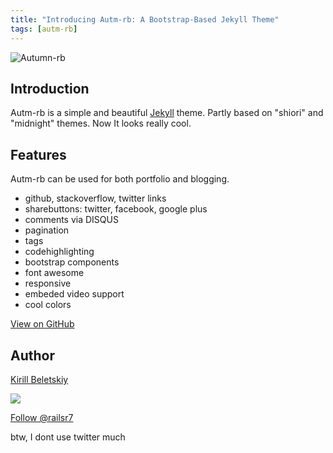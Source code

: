 ```yaml
---
title: "Introducing Autm-rb: A Bootstrap-Based Jekyll Theme"
tags: [autm-rb]
---
```


![Autumn-rb](http://scontent-a.cdninstagram.com/hphotos-xpa1/t51.2885-15/10561076_278209769029508_1423568667_n.jpg)

## Introduction

Autm-rb is a simple and beautiful [Jekyll](http://jekyllrb.com/) theme. Partly based on "shiori" and "midnight" themes. Now It looks really cool.

## Features
Autm-rb can be used for both portfolio and blogging.

- github, stackoverflow, twitter links
- sharebuttons: twitter, facebook, google plus
- comments via DISQUS
- pagination
- tags
- codehighlighting
- bootstrap components
- font awesome
- responsive
- embeded video support
- cool colors

<a href="https://github.com/railsr/autm-rb" target="_blank" class="btn btn-success"><i class="fa fa-github fa-lg"></i> View on GitHub</a>

## Author

[Kirill Beletskiy](https://twitter.com/railsr7)

![](https://pbs.twimg.com/profile_images/456926462780530688/fXBRjK6e_400x400.jpeg)

<p><a href="https://twitter.com/railsr7" class="twitter-follow-button" data-show-count="true" data-size="large" data-dnt="true">Follow @railsr7</a></p>
<p class="text-muted">btw, I dont use twitter much</p>